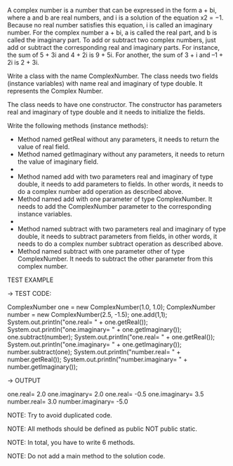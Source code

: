 A complex number is a number that can be expressed in the form a + bi, where a and b are real numbers, and i is a solution of the equation x2 = −1. Because no real number 
satisfies this equation, i is called an imaginary number. 
For the complex number a + bi, a is called the real part, and b is called the imaginary part. To add or subtract two complex numbers, just add or subtract the corresponding real and imaginary parts. 
For instance, the sum of 5 + 3i and 4 + 2i is 9 + 5i. For another, the sum of 3 + i and –1 + 2i is 2 + 3i.

Write a class with the name ComplexNumber. The class needs two fields (instance variables) with name real and imaginary of 
type double. It represents the Complex Number.

The class needs to have one constructor. The constructor has parameters real and imaginary of type double and it needs to 
initialize the fields.

Write the following methods (instance methods):
* Method named getReal without any parameters, it needs to return the value of real field.
* Method named getImaginary without any parameters, it needs to return the value of imaginary field.
* 
* Method named add with two parameters real and imaginary of type double, it needs to add parameters to fields. In other words, it needs to do a complex number add operation as described above.
* Method named add with one parameter of type ComplexNumber. It needs to add the ComplexNumber parameter to the corresponding instance variables.
* 
* Method named subtract with two parameters real and imaginary of type double, it needs to subtract parameters from fields, in other words, it needs to do a complex number subtract operation as described above.
* Method named subtract with one parameter other of type ComplexNumber. It needs to subtract the other parameter from this complex number.


TEST EXAMPLE

→ TEST CODE:

ComplexNumber one = new ComplexNumber(1.0, 1.0);
ComplexNumber number = new ComplexNumber(2.5, -1.5);
one.add(1,1);
System.out.println("one.real= " + one.getReal());
System.out.println("one.imaginary= " + one.getImaginary());
one.subtract(number);
System.out.println("one.real= " + one.getReal());
System.out.println("one.imaginary= " + one.getImaginary());
number.subtract(one);
System.out.println("number.real= " + number.getReal());
System.out.println("number.imaginary= " + number.getImaginary());

→ OUTPUT

one.real= 2.0
one.imaginary= 2.0
one.real= -0.5
one.imaginary= 3.5
number.real= 3.0
number.imaginary= -5.0


NOTE: Try to avoid duplicated code.

NOTE: All methods should be defined as public NOT public static.

NOTE: In total, you have to write 6 methods.

NOTE: Do not add a main method to the solution code.